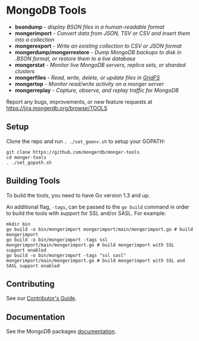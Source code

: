 MongoDB Tools
===================================

 - **bsondump** - _display BSON files in a human-readable format_
 - **mongerimport** - _Convert data from JSON, TSV or CSV and insert them into a collection_
 - **mongerexport** - _Write an existing collection to CSV or JSON format_
 - **mongerdump/mongerrestore** - _Dump MongoDB backups to disk in .BSON format, or restore them to a live database_
 - **mongerstat** - _Monitor live MongoDB servers, replica sets, or sharded clusters_
 - **mongerfiles** - _Read, write, delete, or update files in [GridFS](http://docs.mongerdb.org/manual/core/gridfs/)_
 - **mongertop** - _Monitor read/write activity on a monger server_
 - **mongerreplay** - _Capture, observe, and replay traffic for MongoDB_


Report any bugs, improvements, or new feature requests at https://jira.mongerdb.org/browse/TOOLS

Setup
---------------
Clone the repo and run `. ./set_goenv.sh` to setup your GOPATH:

```
git clone https://github.com/mongerdb/monger-tools
cd monger-tools
. ./set_gopath.sh
```

Building Tools
---------------
To build the tools, you need to have Go version 1.3 and up.

An additional flag, `-tags`, can be passed to the `go build` command in order to build the tools with support for SSL and/or SASL. For example:

```
mkdir bin
go build -o bin/mongerimport mongerimport/main/mongerimport.go # build mongerimport
go build -o bin/mongerimport -tags ssl mongerimport/main/mongerimport.go # build mongerimport with SSL support enabled
go build -o bin/mongerimport -tags "ssl sasl" mongerimport/main/mongerimport.go # build mongerimport with SSL and SASL support enabled
```

Contributing
---------------
See our [Contributor's Guide](CONTRIBUTING.md).

Documentation
---------------
See the MongoDB packages [documentation](http://docs.mongerdb.org/master/reference/program/).

